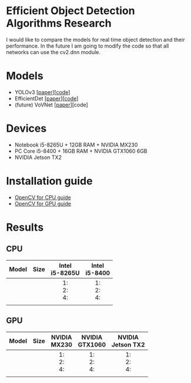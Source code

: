 # Efficient Object Detection Algorithms Research
I would like to compare the models for real time object detection and their performance.
In the future I am going to modify the code so that all networks can use the cv2.dnn module.

# Models
* YOLOv3 [[paper](https://arxiv.org/pdf/1804.02767.pdf)][[code](https://pjreddie.com/darknet/yolo/)]
* EfficientDet [[paper](https://arxiv.org/pdf/1911.09070.pdf)][[code](https://github.com/xuannianz/EfficientDet)]
* (future) VoVNet [[paper](https://arxiv.org/pdf/1904.09730v1.pdf)][code]

# Devices
* Notebook i5-8265U + 12GB RAM + NVIDIA MX230
* PC Core i5-8400 + 16GB RAM + NVIDIA GTX1060 6GB
* NVIDIA Jetson TX2

# Installation guide
* [OpenCV for CPU guide](https://github.com/bartoszptak/Efficient_Object_Detection_Algorithms_Research/blob/master/INSTALLATION_GUIDE.md#opencv-for-cpu-guide)
* [OpenCV for GPU guide](https://github.com/bartoszptak/Efficient_Object_Detection_Algorithms_Research/blob/master/INSTALLATION_GUIDE.md#opencv-for-gpu-guide)

# Results
## CPU
| Model | Size | Intel<br>i5-8265U | Intel<br>i5-8400 |
|:-----:|:----:|:-----------------:|:----------------:|
|       |      | 1:<br>2:<br>4:    | 1:<br>2:<br>4:   |
|       |      |                   |                  |

## GPU
| Model | Size | NVIDIA<br>MX230 | NVIDIA<br>GTX1060 | NVIDIA <br>Jetson TX2 |
|:-----:|:----:|:---------------:|:-----------------:|:---------------------:|
|       |      | 1:<br>2:<br>4:  | 1:<br>2:<br>4:    | 1:<br>2:<br>4:        |
|       |      |                 |                   |                       |
